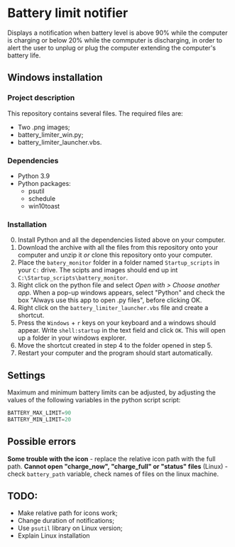 # Battery limit notifier

Displays a notification when battery level is above 90% while the computer is charging or below 20% while the commputer is discharging, in order to alert the user to unplug or plug the computer extending the computer's battery life.

## Windows installation

### Project description

This repository contains several files. The required files are:
- Two .png images;
- battery_limiter_win.py;
- battery_limiter_launcher.vbs.

### Dependencies
- Python 3.9
- Python packages:
  - psutil
  - schedule
  - win10toast

### Installation

0. Install Python and all the dependencies listed above on your computer.
1. Download the archive with all the files from this repository onto your computer and unzip it *or* clone this repository onto your computer.
2. Place the `batery_monitor` folder in a folder named `Startup_scripts` in your `C:` drive. The scipts and images should end up int `C:\Startup_scripts\battery_monitor`.
3. Right click on the python file and select *Open with > Choose another app*. When a pop-up windows appears, select "Python" and check the box "Always use this app to open .py files", before clicking OK.
4. Right click on the `battery_limiter_launcher.vbs` file and create a shortcut.
5. Press the `Windows` + `r` keys on your keyboard and a windows should appear. Write `shell:startup` in the text field and click `OK`. This will open up a folder in your windows explorer.
6. Move the shortcut created in step 4 to the folder opened in step 5.
7. Restart your computer and the program should start automatically.

## Settings

Maximum and minimum battery limits can be adjusted, by adjusting the values of the following variables in the python script script:
```python
BATTERY_MAX_LIMIT=90
BATTERY_MIN_LIMIT=20
```

## Possible errors

**Some trouble with the icon** - replace the relative icon path with the full path.
**Cannot open "charge_now", "charge_full" or "status" files** (Linux) - check `battery_path` variable, check names of files on the linux machine.

## TODO:
- Make relative path for icons work;
- Change duration of notifications;
- Use `psutil` library on Linux version;
- Explain Linux installation
